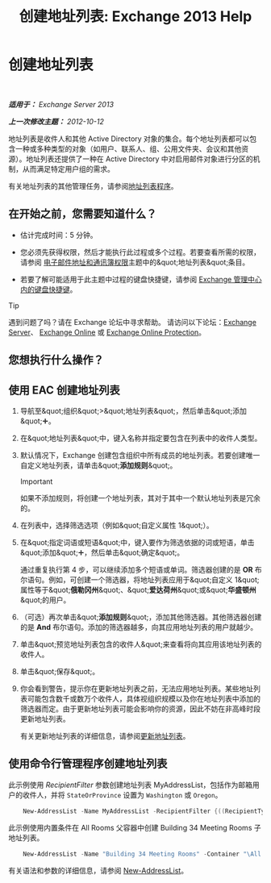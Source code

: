﻿---
title: '创建地址列表: Exchange 2013 Help'
TOCTitle: 创建地址列表
ms:assetid: e86ba1b7-c41c-4050-bc29-13996cf53c59
ms:mtpsurl: https://technet.microsoft.com/zh-cn/library/Bb125036(v=EXCHG.150)
ms:contentKeyID: 50491845
ms.date: 05/21/2018
mtps_version: v=EXCHG.150
f1_keywords:
- Microsoft.Exchange.Management.SnapIn.Esm.OrganizationConfiguration.Mailbox.NewAddressListWizardForm.AddressListIntroductionPage
ms.translationtype: MT
---

# 创建地址列表

 

_**适用于：** Exchange Server 2013_

_**上一次修改主题：** 2012-10-12_

地址列表是收件人和其他 Active Directory 对象的集合。每个地址列表都可以包含一种或多种类型的对象（如用户、联系人、组、公用文件夹、会议和其他资源）。地址列表还提供了一种在 Active Directory 中对启用邮件对象进行分区的机制，从而满足特定用户组的需求。

有关地址列表的其他管理任务，请参阅[地址列表程序](address-list-procedures-exchange-2013-help.md)。

## 在开始之前，您需要知道什么？

  - 估计完成时间：5 分钟。

  - 您必须先获得权限，然后才能执行此过程或多个过程。若要查看所需的权限，请参阅 [电子邮件地址和通讯簿权限](email-address-and-address-book-permissions-exchange-2013-help.md)主题中的\&quot;地址列表\&quot;条目。

  - 若要了解可能适用于此主题中过程的键盘快捷键，请参阅 [Exchange 管理中心内的键盘快捷键](keyboard-shortcuts-in-the-exchange-admin-center-exchange-online-protection-help.md)。

> [!TIP]  
> 遇到问题了吗？请在 Exchange 论坛中寻求帮助。 请访问以下论坛：<a href="https://go.microsoft.com/fwlink/p/?linkid=60612">Exchange Server</a>、 <a href="https://go.microsoft.com/fwlink/p/?linkid=267542">Exchange Online</a> 或 <a href="https://go.microsoft.com/fwlink/p/?linkid=285351">Exchange Online Protection</a>。


## 您想执行什么操作？

## 使用 EAC 创建地址列表

1.  导航至\&quot;组织\&quot;\>\&quot;地址列表\&quot;，然后单击\&quot;添加\&quot;![添加图标](images/JJ218640.c1e75329-d6d7-4073-a27d-498590bbb558(EXCHG.150).gif "添加图标")。

2.  在\&quot;地址列表\&quot;中，键入名称并指定要包含在列表中的收件人类型。

3.  默认情况下，Exchange 创建包含组织中所有成员的地址列表。若要创建唯一自定义地址列表，请单击\&quot;**添加规则**\&quot;。
    
    > [!IMPORTANT]  
    > 如果不添加规则，将创建一个地址列表，其对于其中一个默认地址列表是冗余的。


4.  在列表中，选择筛选选项（例如\&quot;自定义属性 1\&quot;）。

5.  在\&quot;指定词语或短语\&quot;中，键入要作为筛选依据的词或短语，单击\&quot;添加\&quot;![添加图标](images/JJ218640.c1e75329-d6d7-4073-a27d-498590bbb558(EXCHG.150).gif "添加图标")，然后单击\&quot;确定\&quot;。
    
    通过重复执行第 4 步，可以继续添加多个短语或单词。筛选器创建的是 **OR** 布尔语句。例如，可创建一个筛选器，将地址列表应用于\&quot;自定义 1\&quot;属性等于\&quot;**俄勒冈州**\&quot;、\&quot;**爱达荷州**\&quot;或\&quot;**华盛顿州**\&quot;的用户。

6.  （可选）再次单击\&quot;**添加规则**\&quot;，添加其他筛选器。其他筛选器创建的是 **And** 布尔语句。添加的筛选器越多，向其应用地址列表的用户就越少。

7.  单击\&quot;预览地址列表包含的收件人\&quot;来查看将向其应用该地址列表的收件人。

8.  单击\&quot;保存\&quot;。

9.  你会看到警告，提示你在更新地址列表之前，无法应用地址列表。某些地址列表可能包含数千或数万个收件人，具体视组织规模以及你在地址列表中添加的筛选器而定。由于更新地址列表可能会影响你的资源，因此不妨在非高峰时段更新地址列表。
    
    有关更新地址列表的详细信息，请参阅[更新地址列表](update-an-address-list-exchange-2013-help.md)。

## 使用命令行管理程序创建地址列表

此示例使用 *RecipientFilter* 参数创建地址列表 MyAddressList，包括作为邮箱用户的收件人，并将 `StateOrProvince` 设置为 `Washington` 或 `Oregon`。

```powershell
    New-AddressList -Name MyAddressList -RecipientFilter {((RecipientType -eq 'UserMailbox') -and ((StateOrProvince -eq 'Washington') -or (StateOrProvince -eq 'Oregon')))}
```

此示例使用内置条件在 All Rooms 父容器中创建 Building 34 Meeting Rooms 子地址列表。

```powershell
    New-AddressList -Name "Building 34 Meeting Rooms" -Container "\All Rooms" -IncludedRecipients Resources -ConditionalCustomAttribute1 "Building 34"
```

有关语法和参数的详细信息，请参阅 [New-AddressList](https://technet.microsoft.com/zh-cn/library/aa996912\(v=exchg.150\))。


